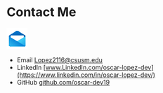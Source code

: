 # Contact Me
![](mail.gif)

- Email [Lopez2116@csusm.edu](lopez2116@csusm.edu)
- LinkedIn [www.LinkedIn.com/oscar-lopez-dev](https://www.linkedin.com/in/oscar-lopez-dev/)
- GitHub [ github.com/oscar-dev19 ](https://github.com/oscar-dev19)
